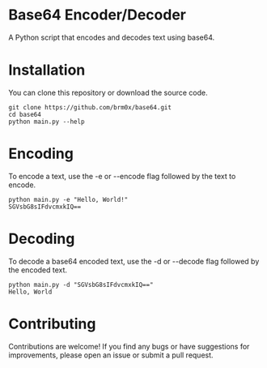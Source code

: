 # Base64 Encoder/Decoder
A Python script that encodes and decodes text using base64.

# Installation
You can clone this repository or download the source code.
```
git clone https://github.com/brm0x/base64.git
cd base64
python main.py --help
```
# Encoding
To encode a text, use the -e or --encode flag followed by the text to encode.
```
python main.py -e "Hello, World!"
SGVsbG8sIFdvcmxkIQ==
```
# Decoding
To decode a base64 encoded text, use the -d or --decode flag followed by the encoded text.
```
python main.py -d "SGVsbG8sIFdvcmxkIQ=="
Hello, World
```
# Contributing
Contributions are welcome! If you find any bugs or have suggestions for improvements, please open an issue or submit a pull request.
